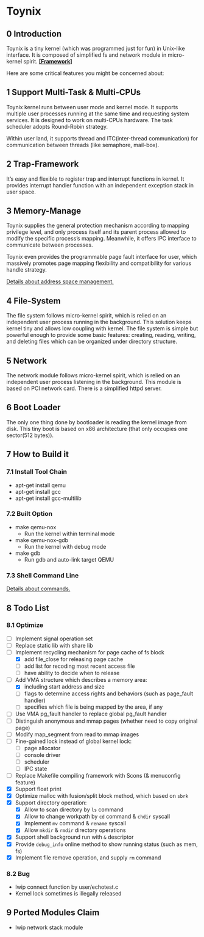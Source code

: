 # Toynix

## 0 Introduction

Toynix is a tiny kernel (which was programmed just for fun) in Unix-like interface. It is composed of simplified fs and network module in micro-kernel spirit. [**[Framework]**](./readme/framework.md)

Here are some critical features you might be concerned about:

## 1 Support Multi-Task & Multi-CPUs

Toynix kernel runs between user mode and kernel mode. It supports multiple user processes running at the same time and requesting system services. It is designed to work on multi-CPUs hardware. The task scheduler adopts Round-Robin strategy.

Within user land, it supports thread and ITC(inter-thread communication) for communication between threads (like semaphore, mail-box).

## 2 Trap-Framework

It’s easy and flexible to register trap and interrupt functions in kernel. It provides interrupt handler function with an independent exception stack in user space.

## 3 Memory-Manage

Toynix supplies the general protection mechanism according to mapping privilege level, and only process itself and its parent process allowed to modify the specific process’s mapping. Meanwhile, it offers IPC interface to communicate between processes.

Toynix even provides the programmable page fault interface for user, which massively promotes page mapping flexibility and compatibility for various handle strategy.

[Details about address space management.](./readme/mm.md)

## 4 File-System

The file system follows micro-kernel spirit, which is relied on an independent user process running in the background. This solution keeps kernel tiny and allows low coupling with kernel. The file system is simple but powerful enough to provide some basic features: creating, reading, writing, and deleting files which can be organized under directory structure.

## 5 Network

The network module follows micro-kernel spirit, which is relied on an independent user process listening in the background. This module is based on PCI network card. There is a simplified httpd server.

## 6 Boot Loader

The only one thing done by bootloader is reading the kernel image from disk. This tiny boot is based on x86 architecture (that only occupies one sector(512 bytes)).

## 7 How to Build it

### 7.1 Install Tool Chain

* apt-get install qemu
* apt-get install gcc
* apt-get install gcc-multilib

### 7.2 Built Option

* make qemu-nox
  * Run the kernel within terminal mode
* make qemu-nox-gdb
  * Run the kernel with debug mode
* make gdb
  * Run gdb and auto-link target QEMU

### 7.3 Shell Command Line

[Details about commands.](./readme/command_line.md)

## 8 Todo List

### 8.1 Optimize

* [ ] Implement signal operation set
* [ ] Replace static lib with share lib
* [ ] Implement recycling mechanism for page cache of fs block
  * [x] add file_close for releasing page cache
  * [ ] add list for recoding most recent access file
  * [ ] have ability to decide when to release
* [ ] Add VMA structure which describes a memory area:
  * [x] including start address and size
  * [ ] flags to determine access rights and behaviors (such as page_fault handler)
  * [ ] specifies which file is being mapped by the area, if any
* [ ] Use VMA pg_fault handler to replace global pg_fault handler
* [ ] Distinguish anonymous and mmap pages (whether need to copy original page)
* [ ] Modify map_segment from read to mmap images
* [ ] Fine-gained lock instead of global kernel lock:
  * [ ] page allocator
  * [ ] console driver
  * [ ] scheduler
  * [ ] IPC state
* [ ] Replace Makefile compiling framework with Scons (& menuconfig feature)
* [x] Support float print
* [x] Optimize malloc with fusion/split block method, which based on `sbrk`
* [x] Support directory operation:
  * [x] Allow to scan directory by `ls` command
  * [x] Allow to change workpath by `cd` command & `chdir` syscall
  * [x] Implement `mv` command & `rename` syscall
  * [x] Allow `mkdir` & `rmdir` directory operations
* [x] Support shell background run with `&` descriptor
* [x] Provide `debug_info` online method to show running status (such as mem, fs)
* [x] Implement file remove operation, and supply `rm` command

### 8.2 Bug

* lwip connect function by user/echotest.c
* Kernel lock sometimes is illegally released

## 9 Ported Modules Claim

* lwip network stack module
